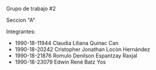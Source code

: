 Grupo de trabajo #2

Seccion "A"


Integrantes:

- 1990-18-11944 Claudia Liliana Quinac Can
- 1990-18-20242 Cristopher Jonathan Locón Hernández
- 1990-18-21876 Romulo Denilson Espantzay Raxjal
- 1990-18-23079 Edwin René Batz Yos